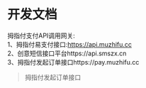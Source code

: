 # 开发文档
拇指付支付API调用网关:<br>
1、拇指付易支付接口:https://api.muzhifu.cc<br>
2、创意短信接口平台https://api.smszx.cn<br>
3、拇指付发起订单接口https://pay.muzhifu.cc<br>
>拇指付发起订单接口
